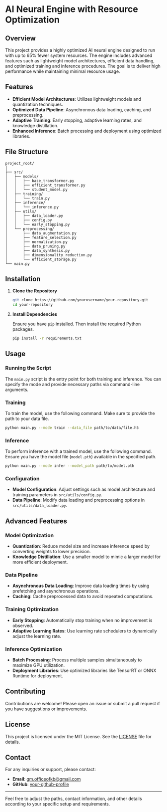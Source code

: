 # AI Neural Engine with Resource Optimization

## Overview

This project provides a highly optimized AI neural engine designed to run with up to 65% fewer system resources. The engine includes advanced features such as lightweight model architectures, efficient data handling, and optimized training and inference procedures. The goal is to deliver high performance while maintaining minimal resource usage.

## Features

- **Efficient Model Architectures**: Utilizes lightweight models and quantization techniques.
- **Optimized Data Pipeline**: Asynchronous data loading, caching, and preprocessing.
- **Adaptive Training**: Early stopping, adaptive learning rates, and knowledge distillation.
- **Enhanced Inference**: Batch processing and deployment using optimized libraries.

## File Structure

```
project_root/
│
├── src/
│   ├── models/
│   │   ├── base_transformer.py
│   │   ├── efficient_transformer.py
│   │   └── student_model.py
│   ├── training/
│   │   └── train.py
│   ├── inference/
│   │   └── inference.py
│   ├── utils/
│   │   ├── data_loader.py
│   │   ├── config.py
│   │   └── early_stopping.py
│   └── preprocessing/
│       ├── data_augmentation.py
│       ├── feature_selection.py
│       ├── normalization.py
│       ├── data_pruning.py
│       ├── data_synthesis.py
│       ├── dimensionality_reduction.py
│       └── efficient_storage.py
└── main.py
```

## Installation

1. **Clone the Repository**

    ```bash
    git clone https://github.com/yourusername/your-repository.git
    cd your-repository
    ```

2. **Install Dependencies**

    Ensure you have `pip` installed. Then install the required Python packages.

    ```bash
    pip install -r requirements.txt
    ```

## Usage

### Running the Script

The `main.py` script is the entry point for both training and inference. You can specify the mode and provide necessary paths via command-line arguments.

### Training

To train the model, use the following command. Make sure to provide the path to your data file.

```bash
python main.py --mode train --data_file path/to/data/file.h5
```

### Inference

To perform inference with a trained model, use the following command. Ensure you have the model file (`model.pth`) available in the specified path.

```bash
python main.py --mode infer --model_path path/to/model.pth
```

### Configuration

- **Model Configuration**: Adjust settings such as model architecture and training parameters in `src/utils/config.py`.
- **Data Pipeline**: Modify data loading and preprocessing options in `src/utils/data_loader.py`.

## Advanced Features

### Model Optimization

- **Quantization**: Reduce model size and increase inference speed by converting weights to lower precision.
- **Knowledge Distillation**: Use a smaller model to mimic a larger model for more efficient deployment.

### Data Pipeline

- **Asynchronous Data Loading**: Improve data loading times by using prefetching and asynchronous operations.
- **Caching**: Cache preprocessed data to avoid repeated computations.

### Training Optimization

- **Early Stopping**: Automatically stop training when no improvement is observed.
- **Adaptive Learning Rates**: Use learning rate schedulers to dynamically adjust the learning rate.

### Inference Optimization

- **Batch Processing**: Process multiple samples simultaneously to maximize GPU utilization.
- **Deployment Libraries**: Use optimized libraries like TensorRT or ONNX Runtime for deployment.

## Contributing

Contributions are welcome! Please open an issue or submit a pull request if you have suggestions or improvements.

## License

This project is licensed under the MIT License. See the [LICENSE](LICENSE) file for details.

## Contact

For any inquiries or support, please contact:

- **Email**: gm.officeofkb@gmail.com
- **GitHub**: [your-github-profile](https://github.com/yourusername)

---

Feel free to adjust the paths, contact information, and other details according to your specific setup and requirements.